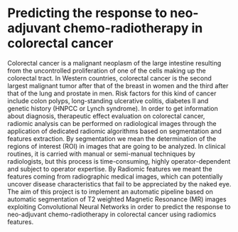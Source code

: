 # Predicting the response to neo-adjuvant chemo-radiotherapy in colorectal cancer


Colorectal cancer is a malignant neoplasm of the large intestine resulting from the uncontrolled proliferation of one of the cells making up the colorectal tract.
In Western countries, colorectal cancer is the second largest malignant tumor after that of the breast in women and the third after that of the lung and prostate in men. Risk factors for this kind of cancer include colon polyps, long-standing ulcerative colitis, diabetes II and genetic history (HNPCC or Lynch syndrome). In order to get information about diagnosis, therapeutic effect evaluation on colorectal cancer, radiomic analysis can be performed on radiological images through the application of dedicated radiomic algorithms based on segmentation and features extraction. By segmentation we mean the determination of the regions of interest (ROI) in images that are going to be analyzed. In clinical routines, it is carried with manual or semi-manual techniques by radiologists, but this process is time-consuming, highly operator-dependent and subject to operator expertise. By Radiomic features we meant the features coming from radiographic medical images, which can potentially uncover disease characteristics that fail to be appreciated by the naked eye.
The aim of this project is to implement an automatic pipeline based on automatic segmentation of T2 weighted Magnetic Resonance (MR) images exploiting Convolutional Neural Networks in order to predict the response to neo-adjuvant chemo-radiotherapy in colorectal cancer using radiomics features.